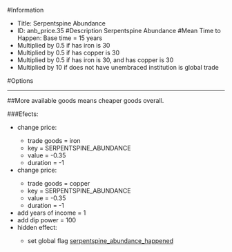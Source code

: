 #Information
 - Title: Serpentspine Abundance
 - ID: anb_price.35
#Description
Serpentspine Abundance
#Mean Time to Happen:
Base time = 15 years
 - Multiplied by 0.5 if has iron is 30
 - Multiplied by 0.5 if has copper is 30
 - Multiplied by 0.5 if has iron is 30, and  has copper is 30
 - Multiplied by 10 if does not have unembraced institution is global trade

#Options

___
##More available goods means cheaper goods overall.

###Efects:<ul><li>change price:</li><ul><li>trade goods = iron</li><li>key = SERPENTSPINE_ABUNDANCE</li><li>value = -0.35</li><li>duration = -1</li></ul><li>change price:</li><ul><li>trade goods = copper</li><li>key = SERPENTSPINE_ABUNDANCE</li><li>value = -0.35</li><li>duration = -1</li></ul><li>add years of income = 1</li><li>add dip power = 100</li><li>hidden effect:</li><ul><li>set global flag [serpentspine_abundance_happened](../flags/serpentspine_abundance_happened.md)</li></ul></ul>
